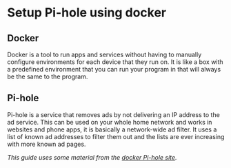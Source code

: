 # Setup Pi-hole using docker

## Docker
Docker is a tool to run apps and services without having to manually configure environments for each device that they run on. It is like a box with a predefined environment that you can run your program in that will always be the same to the program.

## Pi-hole
Pi-hole is a service that removes ads by not delivering an IP address to the ad service. This can be used on your whole home network and works in websites and phone apps, it is basically a network-wide ad filter. It uses a list of known ad addresses to filter them out and the lists are ever increasing with more known ad pages.


*This guide uses some material from the [docker Pi-hole site](https://hub.docker.com/r/pihole/pihole).*
